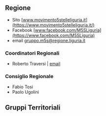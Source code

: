 ## Regione
- Sito [www.movimento5stelleliguria.it](https://www.movimento5stelleliguria.it/)
- Facebook [www.facebook.com/M5SLiguria](https://www.facebook.com/M5SLiguria)
- email [gruppo.m5s@regione.liguria.it](mailto:gruppo.m5s@regione.liguria.it)

### Coordinatori Regionali
- Roberto Traversi | [email](mailto:)

### Consiglio Regionale
- Fabio Tosi
- Paolo Ugolini

## Gruppi Territoriali
